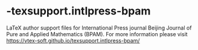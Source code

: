 # -texsupport.intlpress-bpam
LaTeX author support files for International Press journal Beijing Journal of Pure and Applied Mathematics (BPAM). For more information please visit https://vtex-soft.github.io/texsupport.intlpress-bpam/
